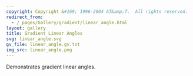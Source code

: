 ```yaml
---
copyright: Copyright &#169; 1996-2004 AT&amp;T.  All rights reserved.
redirect_from:
  - /_pages/Gallery/gradient/linear_angle.html
layout: gallery
title: Gradient Linear Angles
svg: linear_angle.svg
gv_file: linear_angle.gv.txt
img_src: linear_angle.png
---
```

Demonstrates gradient linear angles.

